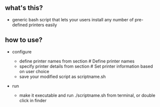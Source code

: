 what's this?
-------------------
- generic bash script that lets your users install any number of pre-defined printers easily
  

how to use?
-------------------
- configure
  - define printer names from section # Define printer names
  - specify printer details from section # Set printer information based on user choice
  - save your modified script as scriptname.sh
  
- run
  - make it executable and run ./scriptname.sh from terminal, or double click in finder
